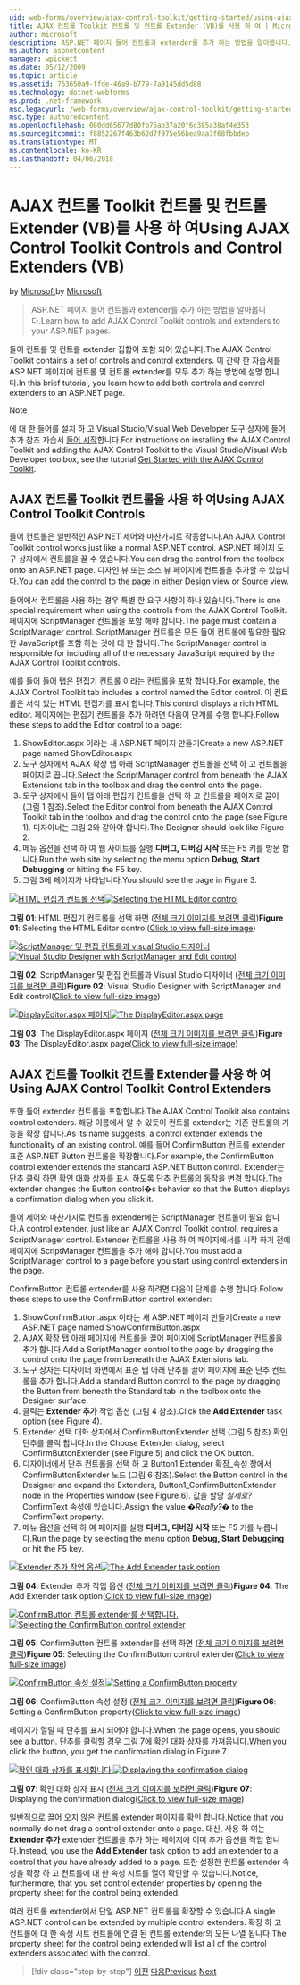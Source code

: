 ```yaml
---
uid: web-forms/overview/ajax-control-toolkit/getting-started/using-ajax-control-toolkit-controls-and-control-extenders-vb
title: AJAX 컨트롤 Toolkit 컨트롤 및 컨트롤 Extender (VB)를 사용 하 여 | Microsoft Docs
author: microsoft
description: ASP.NET 페이지 들어 컨트롤과 extender를 추가 하는 방법을 알아봅니다.
ms.author: aspnetcontent
manager: wpickett
ms.date: 05/12/2009
ms.topic: article
ms.assetid: 763650a9-ffde-46a9-b779-7a9145dd5d88
ms.technology: dotnet-webforms
ms.prod: .net-framework
msc.legacyurl: /web-forms/overview/ajax-control-toolkit/getting-started/using-ajax-control-toolkit-controls-and-control-extenders-vb
msc.type: authoredcontent
ms.openlocfilehash: 080dd65677d80fb75ab37a20f6c385a38af4e353
ms.sourcegitcommit: f8852267f463b62d7f975e56bea9aa3f68fbbdeb
ms.translationtype: MT
ms.contentlocale: ko-KR
ms.lasthandoff: 04/06/2018
---
```

<a name="using-ajax-control-toolkit-controls-and-control-extenders-vb"></a><span data-ttu-id="16995-103">AJAX 컨트롤 Toolkit 컨트롤 및 컨트롤 Extender (VB)를 사용 하 여</span><span class="sxs-lookup"><span data-stu-id="16995-103">Using AJAX Control Toolkit Controls and Control Extenders (VB)</span></span>
====================
<span data-ttu-id="16995-104">by [Microsoft](https://github.com/microsoft)</span><span class="sxs-lookup"><span data-stu-id="16995-104">by [Microsoft](https://github.com/microsoft)</span></span>

> <span data-ttu-id="16995-105">ASP.NET 페이지 들어 컨트롤과 extender를 추가 하는 방법을 알아봅니다.</span><span class="sxs-lookup"><span data-stu-id="16995-105">Learn how to add AJAX Control Toolkit controls and extenders to your ASP.NET pages.</span></span>


<span data-ttu-id="16995-106">들어 컨트롤 및 컨트롤 extender 집합이 포함 되어 있습니다.</span><span class="sxs-lookup"><span data-stu-id="16995-106">The AJAX Control Toolkit contains a set of controls and control extenders.</span></span> <span data-ttu-id="16995-107">이 간략 한 자습서를 ASP.NET 페이지에 컨트롤 및 컨트롤 extender를 모두 추가 하는 방법에 설명 합니다.</span><span class="sxs-lookup"><span data-stu-id="16995-107">In this brief tutorial, you learn how to add both controls and control extenders to an ASP.NET page.</span></span>

> [!NOTE] 
> 
> <span data-ttu-id="16995-108">에 대 한 들어를 설치 하 고 Visual Studio/Visual Web Developer 도구 상자에 들어 추가 참조 자습서 [들어 시작](get-started-with-the-ajax-control-toolkit-vb.md)합니다.</span><span class="sxs-lookup"><span data-stu-id="16995-108">For instructions on installing the AJAX Control Toolkit and adding the AJAX Control Toolkit to the Visual Studio/Visual Web Developer toolbox, see the tutorial [Get Started with the AJAX Control Toolkit](get-started-with-the-ajax-control-toolkit-vb.md).</span></span>


## <a name="using-ajax-control-toolkit-controls"></a><span data-ttu-id="16995-109">AJAX 컨트롤 Toolkit 컨트롤을 사용 하 여</span><span class="sxs-lookup"><span data-stu-id="16995-109">Using AJAX Control Toolkit Controls</span></span>

<span data-ttu-id="16995-110">들어 컨트롤은 일반적인 ASP.NET 제어와 마찬가지로 작동합니다.</span><span class="sxs-lookup"><span data-stu-id="16995-110">An AJAX Control Toolkit control works just like a normal ASP.NET control.</span></span> <span data-ttu-id="16995-111">ASP.NET 페이지 도구 상자에서 컨트롤을 끌 수 있습니다.</span><span class="sxs-lookup"><span data-stu-id="16995-111">You can drag the control from the toolbox onto an ASP.NET page.</span></span> <span data-ttu-id="16995-112">디자인 뷰 또는 소스 뷰 페이지에 컨트롤을 추가할 수 있습니다.</span><span class="sxs-lookup"><span data-stu-id="16995-112">You can add the control to the page in either Design view or Source view.</span></span>

<span data-ttu-id="16995-113">들어에서 컨트롤을 사용 하는 경우 특별 한 요구 사항이 하나 있습니다.</span><span class="sxs-lookup"><span data-stu-id="16995-113">There is one special requirement when using the controls from the AJAX Control Toolkit.</span></span> <span data-ttu-id="16995-114">페이지에 ScriptManager 컨트롤을 포함 해야 합니다.</span><span class="sxs-lookup"><span data-stu-id="16995-114">The page must contain a ScriptManager control.</span></span> <span data-ttu-id="16995-115">ScriptManager 컨트롤은 모든 들어 컨트롤에 필요한 필요한 JavaScript를 포함 하는 것에 대 한 합니다.</span><span class="sxs-lookup"><span data-stu-id="16995-115">The ScriptManager control is responsible for including all of the necessary JavaScript required by the AJAX Control Toolkit controls.</span></span>

<span data-ttu-id="16995-116">예를 들어 들어 탭은 편집기 컨트롤 이라는 컨트롤을 포함 합니다.</span><span class="sxs-lookup"><span data-stu-id="16995-116">For example, the AJAX Control Toolkit tab includes a control named the Editor control.</span></span> <span data-ttu-id="16995-117">이 컨트롤은 서식 있는 HTML 편집기를 표시 합니다.</span><span class="sxs-lookup"><span data-stu-id="16995-117">This control displays a rich HTML editor.</span></span> <span data-ttu-id="16995-118">페이지에는 편집기 컨트롤을 추가 하려면 다음이 단계를 수행 합니다.</span><span class="sxs-lookup"><span data-stu-id="16995-118">Follow these steps to add the Editor control to a page:</span></span>

1. <span data-ttu-id="16995-119">ShowEditor.aspx 이라는 새 ASP.NET 페이지 만들기</span><span class="sxs-lookup"><span data-stu-id="16995-119">Create a new ASP.NET page named ShowEditor.aspx</span></span>
2. <span data-ttu-id="16995-120">도구 상자에서 AJAX 확장 탭 아래 ScriptManager 컨트롤을 선택 하 고 컨트롤을 페이지로 끕니다.</span><span class="sxs-lookup"><span data-stu-id="16995-120">Select the ScriptManager control from beneath the AJAX Extensions tab in the toolbox and drag the control onto the page.</span></span>
3. <span data-ttu-id="16995-121">도구 상자에서 들어 탭 아래 편집기 컨트롤을 선택 하 고 컨트롤을 페이지로 끌어 (그림 1 참조).</span><span class="sxs-lookup"><span data-stu-id="16995-121">Select the Editor control from beneath the AJAX Control Toolkit tab in the toolbox and drag the control onto the page (see Figure 1).</span></span> <span data-ttu-id="16995-122">디자이너는 그림 2와 같아야 합니다.</span><span class="sxs-lookup"><span data-stu-id="16995-122">The Designer should look like Figure 2.</span></span>
4. <span data-ttu-id="16995-123">메뉴 옵션을 선택 하 여 웹 사이트를 실행 **디버그, 디버깅 시작** 또는 F5 키를 방문 합니다.</span><span class="sxs-lookup"><span data-stu-id="16995-123">Run the web site by selecting the menu option **Debug, Start Debugging** or hitting the F5 key.</span></span>
5. <span data-ttu-id="16995-124">그림 3에 페이지가 나타납니다.</span><span class="sxs-lookup"><span data-stu-id="16995-124">You should see the page in Figure 3.</span></span>


<span data-ttu-id="16995-125">[![HTML 편집기 컨트롤 선택](using-ajax-control-toolkit-controls-and-control-extenders-vb/_static/image1.jpg)](using-ajax-control-toolkit-controls-and-control-extenders-vb/_static/image1.png)</span><span class="sxs-lookup"><span data-stu-id="16995-125">[![Selecting the HTML Editor control](using-ajax-control-toolkit-controls-and-control-extenders-vb/_static/image1.jpg)](using-ajax-control-toolkit-controls-and-control-extenders-vb/_static/image1.png)</span></span>

<span data-ttu-id="16995-126">**그림 01**: HTML 편집기 컨트롤을 선택 하면 ([전체 크기 이미지를 보려면 클릭](using-ajax-control-toolkit-controls-and-control-extenders-vb/_static/image2.png))</span><span class="sxs-lookup"><span data-stu-id="16995-126">**Figure 01**: Selecting the HTML Editor control([Click to view full-size image](using-ajax-control-toolkit-controls-and-control-extenders-vb/_static/image2.png))</span></span>


<span data-ttu-id="16995-127">[![ScriptManager 및 편집 컨트롤과 visual Studio 디자이너](using-ajax-control-toolkit-controls-and-control-extenders-vb/_static/image2.jpg)](using-ajax-control-toolkit-controls-and-control-extenders-vb/_static/image3.png)</span><span class="sxs-lookup"><span data-stu-id="16995-127">[![Visual Studio Designer with ScriptManager and Edit control](using-ajax-control-toolkit-controls-and-control-extenders-vb/_static/image2.jpg)](using-ajax-control-toolkit-controls-and-control-extenders-vb/_static/image3.png)</span></span>

<span data-ttu-id="16995-128">**그림 02**: ScriptManager 및 편집 컨트롤과 Visual Studio 디자이너 ([전체 크기 이미지를 보려면 클릭](using-ajax-control-toolkit-controls-and-control-extenders-vb/_static/image4.png))</span><span class="sxs-lookup"><span data-stu-id="16995-128">**Figure 02**: Visual Studio Designer with ScriptManager and Edit control([Click to view full-size image](using-ajax-control-toolkit-controls-and-control-extenders-vb/_static/image4.png))</span></span>


<span data-ttu-id="16995-129">[![DisplayEditor.aspx 페이지](using-ajax-control-toolkit-controls-and-control-extenders-vb/_static/image3.jpg)](using-ajax-control-toolkit-controls-and-control-extenders-vb/_static/image5.png)</span><span class="sxs-lookup"><span data-stu-id="16995-129">[![The DisplayEditor.aspx page](using-ajax-control-toolkit-controls-and-control-extenders-vb/_static/image3.jpg)](using-ajax-control-toolkit-controls-and-control-extenders-vb/_static/image5.png)</span></span>

<span data-ttu-id="16995-130">**그림 03**: The DisplayEditor.aspx 페이지 ([전체 크기 이미지를 보려면 클릭](using-ajax-control-toolkit-controls-and-control-extenders-vb/_static/image6.png))</span><span class="sxs-lookup"><span data-stu-id="16995-130">**Figure 03**: The DisplayEditor.aspx page([Click to view full-size image](using-ajax-control-toolkit-controls-and-control-extenders-vb/_static/image6.png))</span></span>


## <a name="using-ajax-control-toolkit-control-extenders"></a><span data-ttu-id="16995-131">AJAX 컨트롤 Toolkit 컨트롤 Extender를 사용 하 여</span><span class="sxs-lookup"><span data-stu-id="16995-131">Using AJAX Control Toolkit Control Extenders</span></span>

<span data-ttu-id="16995-132">또한 들어 extender 컨트롤을 포함합니다.</span><span class="sxs-lookup"><span data-stu-id="16995-132">The AJAX Control Toolkit also contains control extenders.</span></span> <span data-ttu-id="16995-133">해당 이름에서 알 수 있듯이 컨트롤 extender는 기존 컨트롤의 기능을 확장 합니다.</span><span class="sxs-lookup"><span data-stu-id="16995-133">As its name suggests, a control extender extends the functionality of an existing control.</span></span> <span data-ttu-id="16995-134">예를 들어 ConfirmButton 컨트롤 extender 표준 ASP.NET Button 컨트롤을 확장합니다.</span><span class="sxs-lookup"><span data-stu-id="16995-134">For example, the ConfirmButton control extender extends the standard ASP.NET Button control.</span></span> <span data-ttu-id="16995-135">Extender는 단추 클릭 하면 확인 대화 상자를 표시 하도록 단추 컨트롤의 동작을 변경 합니다.</span><span class="sxs-lookup"><span data-stu-id="16995-135">The extender changes the Button control�s behavior so that the Button displays a confirmation dialog when you click it.</span></span>

<span data-ttu-id="16995-136">들어 제어와 마찬가지로 컨트롤 extender에는 ScriptManager 컨트롤이 필요 합니다.</span><span class="sxs-lookup"><span data-stu-id="16995-136">A control extender, just like an AJAX Control Toolkit control, requires a ScriptManager control.</span></span> <span data-ttu-id="16995-137">Extender 컨트롤을 사용 하 여 페이지에서를 시작 하기 전에 페이지에 ScriptManager 컨트롤을 추가 해야 합니다.</span><span class="sxs-lookup"><span data-stu-id="16995-137">You must add a ScriptManager control to a page before you start using control extenders in the page.</span></span>

<span data-ttu-id="16995-138">ConfirmButton 컨트롤 extender를 사용 하려면 다음이 단계를 수행 합니다.</span><span class="sxs-lookup"><span data-stu-id="16995-138">Follow these steps to use the ConfirmButton control extender:</span></span>

1. <span data-ttu-id="16995-139">ShowConfirmButton.aspx 이라는 새 ASP.NET 페이지 만들기</span><span class="sxs-lookup"><span data-stu-id="16995-139">Create a new ASP.NET page named ShowConfirmButton.aspx</span></span>
2. <span data-ttu-id="16995-140">AJAX 확장 탭 아래 페이지에 컨트롤을 끌어 페이지에 ScriptManager 컨트롤을 추가 합니다.</span><span class="sxs-lookup"><span data-stu-id="16995-140">Add a ScriptManager control to the page by dragging the control onto the page from beneath the AJAX Extensions tab.</span></span>
3. <span data-ttu-id="16995-141">도구 상자는 디자이너 화면에서 표준 탭 아래 단추를 끌어 페이지에 표준 단추 컨트롤을 추가 합니다.</span><span class="sxs-lookup"><span data-stu-id="16995-141">Add a standard Button control to the page by dragging the Button from beneath the Standard tab in the toolbox onto the Designer surface.</span></span>
4. <span data-ttu-id="16995-142">클릭는 **Extender 추가** 작업 옵션 (그림 4 참조).</span><span class="sxs-lookup"><span data-stu-id="16995-142">Click the **Add Extender** task option (see Figure 4).</span></span>
5. <span data-ttu-id="16995-143">Extender 선택 대화 상자에서 ConfirmButtonExtender 선택 (그림 5 참조) 확인 단추를 클릭 합니다.</span><span class="sxs-lookup"><span data-stu-id="16995-143">In the Choose Extender dialog, select ConfirmButtonExtender (see Figure 5) and click the OK button.</span></span>
6. <span data-ttu-id="16995-144">디자이너에서 단추 컨트롤을 선택 하 고 Button1 Extender 확장\_속성 창에서 ConfirmButtonExtender 노드 (그림 6 참조).</span><span class="sxs-lookup"><span data-stu-id="16995-144">Select the Button control in the Designer and expand the Extenders, Button1\_ConfirmButtonExtender node in the Properties window (see Figure 6).</span></span> <span data-ttu-id="16995-145">값을 할당 *실제로?* ConfirmText 속성에 있습니다.</span><span class="sxs-lookup"><span data-stu-id="16995-145">Assign the value *�Really?�* to the ConfirmText property.</span></span>
7. <span data-ttu-id="16995-146">메뉴 옵션을 선택 하 여 페이지를 실행 **디버그, 디버깅 시작** 또는 F5 키를 누릅니다.</span><span class="sxs-lookup"><span data-stu-id="16995-146">Run the page by selecting the menu option **Debug, Start Debugging** or hit the F5 key.</span></span>


<span data-ttu-id="16995-147">[![Extender 추가 작업 옵션](using-ajax-control-toolkit-controls-and-control-extenders-vb/_static/image4.jpg)](using-ajax-control-toolkit-controls-and-control-extenders-vb/_static/image7.png)</span><span class="sxs-lookup"><span data-stu-id="16995-147">[![The Add Extender task option](using-ajax-control-toolkit-controls-and-control-extenders-vb/_static/image4.jpg)](using-ajax-control-toolkit-controls-and-control-extenders-vb/_static/image7.png)</span></span>

<span data-ttu-id="16995-148">**그림 04**: Extender 추가 작업 옵션 ([전체 크기 이미지를 보려면 클릭](using-ajax-control-toolkit-controls-and-control-extenders-vb/_static/image8.png))</span><span class="sxs-lookup"><span data-stu-id="16995-148">**Figure 04**: The Add Extender task option([Click to view full-size image](using-ajax-control-toolkit-controls-and-control-extenders-vb/_static/image8.png))</span></span>


<span data-ttu-id="16995-149">[![ConfirmButton 컨트롤 extender를 선택합니다.](using-ajax-control-toolkit-controls-and-control-extenders-vb/_static/image5.jpg)](using-ajax-control-toolkit-controls-and-control-extenders-vb/_static/image9.png)</span><span class="sxs-lookup"><span data-stu-id="16995-149">[![Selecting the ConfirmButton control extender](using-ajax-control-toolkit-controls-and-control-extenders-vb/_static/image5.jpg)](using-ajax-control-toolkit-controls-and-control-extenders-vb/_static/image9.png)</span></span>

<span data-ttu-id="16995-150">**그림 05**: ConfirmButton 컨트롤 extender를 선택 하면 ([전체 크기 이미지를 보려면 클릭](using-ajax-control-toolkit-controls-and-control-extenders-vb/_static/image10.png))</span><span class="sxs-lookup"><span data-stu-id="16995-150">**Figure 05**: Selecting the ConfirmButton control extender([Click to view full-size image](using-ajax-control-toolkit-controls-and-control-extenders-vb/_static/image10.png))</span></span>


<span data-ttu-id="16995-151">[![ConfirmButton 속성 설정](using-ajax-control-toolkit-controls-and-control-extenders-vb/_static/image6.jpg)](using-ajax-control-toolkit-controls-and-control-extenders-vb/_static/image11.png)</span><span class="sxs-lookup"><span data-stu-id="16995-151">[![Setting a ConfirmButton property](using-ajax-control-toolkit-controls-and-control-extenders-vb/_static/image6.jpg)](using-ajax-control-toolkit-controls-and-control-extenders-vb/_static/image11.png)</span></span>

<span data-ttu-id="16995-152">**그림 06**: ConfirmButton 속성 설정 ([전체 크기 이미지를 보려면 클릭](using-ajax-control-toolkit-controls-and-control-extenders-vb/_static/image12.png))</span><span class="sxs-lookup"><span data-stu-id="16995-152">**Figure 06**: Setting a ConfirmButton property([Click to view full-size image](using-ajax-control-toolkit-controls-and-control-extenders-vb/_static/image12.png))</span></span>


<span data-ttu-id="16995-153">페이지가 열릴 때 단추를 표시 되어야 합니다.</span><span class="sxs-lookup"><span data-stu-id="16995-153">When the page opens, you should see a button.</span></span> <span data-ttu-id="16995-154">단추를 클릭할 경우 그림 7에 확인 대화 상자를 가져옵니다.</span><span class="sxs-lookup"><span data-stu-id="16995-154">When you click the button, you get the confirmation dialog in Figure 7.</span></span>


<span data-ttu-id="16995-155">[![확인 대화 상자를 표시합니다.](using-ajax-control-toolkit-controls-and-control-extenders-vb/_static/image7.jpg)](using-ajax-control-toolkit-controls-and-control-extenders-vb/_static/image13.png)</span><span class="sxs-lookup"><span data-stu-id="16995-155">[![Displaying the confirmation dialog](using-ajax-control-toolkit-controls-and-control-extenders-vb/_static/image7.jpg)](using-ajax-control-toolkit-controls-and-control-extenders-vb/_static/image13.png)</span></span>

<span data-ttu-id="16995-156">**그림 07**: 확인 대화 상자 표시 ([전체 크기 이미지를 보려면 클릭](using-ajax-control-toolkit-controls-and-control-extenders-vb/_static/image14.png))</span><span class="sxs-lookup"><span data-stu-id="16995-156">**Figure 07**: Displaying the confirmation dialog([Click to view full-size image](using-ajax-control-toolkit-controls-and-control-extenders-vb/_static/image14.png))</span></span>


<span data-ttu-id="16995-157">일반적으로 끌어 오지 않은 컨트롤 extender 페이지를 확인 합니다.</span><span class="sxs-lookup"><span data-stu-id="16995-157">Notice that you normally do not drag a control extender onto a page.</span></span> <span data-ttu-id="16995-158">대신, 사용 하 여는 **Extender 추가** extender 컨트롤을 추가 하는 페이지에 이미 추가 옵션을 작업 합니다.</span><span class="sxs-lookup"><span data-stu-id="16995-158">Instead, you use the **Add Extender** task option to add an extender to a control that you have already added to a page.</span></span> <span data-ttu-id="16995-159">또한 설정한 컨트롤 extender 속성을 확장 하 고 컨트롤에 대 한 속성 시트를 열어 확인할 수 있습니다.</span><span class="sxs-lookup"><span data-stu-id="16995-159">Notice, furthermore, that you set control extender properties by opening the property sheet for the control being extended.</span></span>

<span data-ttu-id="16995-160">여러 컨트롤 extender에서 단일 ASP.NET 컨트롤을 확장할 수 있습니다.</span><span class="sxs-lookup"><span data-stu-id="16995-160">A single ASP.NET control can be extended by multiple control extenders.</span></span> <span data-ttu-id="16995-161">확장 하 고 컨트롤에 대 한 속성 시트 컨트롤에 연결 된 컨트롤 extender의 모든 나열 됩니다.</span><span class="sxs-lookup"><span data-stu-id="16995-161">The property sheet for the control being extended will list all of the control extenders associated with the control.</span></span>

> [!div class="step-by-step"]
> <span data-ttu-id="16995-162">[이전](get-started-with-the-ajax-control-toolkit-vb.md)
> [다음](creating-a-custom-ajax-control-toolkit-control-extender-vb.md)</span><span class="sxs-lookup"><span data-stu-id="16995-162">[Previous](get-started-with-the-ajax-control-toolkit-vb.md)
[Next](creating-a-custom-ajax-control-toolkit-control-extender-vb.md)</span></span>
